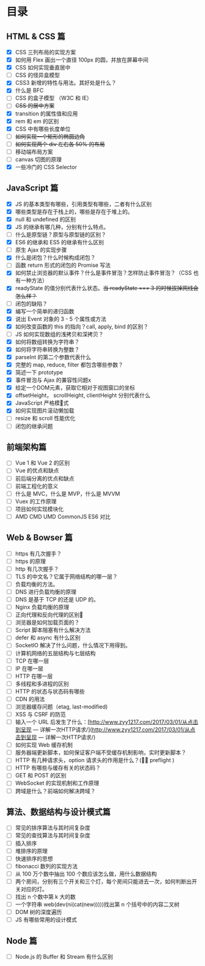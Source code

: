 # 目录

## HTML & CSS 篇

* [x] CSS 三列布局的实现方案
* [x] 如何用 Flex 画出一个直径 100px 的圆，并放在屏幕中间
* [x] CSS 如何实现垂直居中
* [ ] CSS 的怪异盒模型
* [x] CSS3 新增的特性与用法。其好处是什么？
* [x] 什么是 BFC
* [ ] CSS 的盒子模型 （W3C 和 IE）
* [ ] ~~CSS 的居中方案~~
* [x] transition 的属性值和应用
* [x] rem 和 em 的区别
* [x] CSS 中有哪些长度单位
* [ ] ~~如何实现一个矩形的椭圆边角~~
* [ ] ~~如何实现两个 div 左右各 50% 的布局~~
* [ ] 移动端布局方案
* [ ] canvas 切图的原理
* [x] 一些冷门的 CSS Selector

## JavaScript 篇

* [x] JS 的基本类型有哪些，引用类型有哪些，二者有什么区别
* [x] 哪些类型是存在于栈上的，哪些是存在于堆上的。
* [x] null 和 undefined 的区别
* [x] JS 的继承有哪几种，分别有什么特点。
* [ ] 什么是原型链？原型与原型链的区别？
* [x] ES6 的继承和 ES5 的继承有什么区别
* [ ] 原生 Ajax 的实现步骤
* [x] 什么是闭包？什么时候构成闭包？
* [ ] 函数 return 形式的闭包的 Promise 写法
* [x] 如何禁止浏览器的默认事件？什么是事件冒泡？怎样防止事件冒泡？（CSS 也有一种方法）
* [x] readyState 的值分别代表什么状态。~~当 readyState === 3 的时候拔掉网线会怎么样？~~
* [ ] 闭包的缺陷？
* [x] 编写一个简单的递归函数
* [x] 说出 Event 对象的 3 - 5 个属性或方法
* [x] 如何改变函数的 this 的指向？call, apply, bind 的区别？
* [ ] JS 如何实现数组的浅拷贝和深拷贝？
* [x] 如何将数组转换为字符串？
* [x] 如何将字符串转换为整数？
* [x] parseInt 的第二个参数代表什么
* [x] 完整的 map, reduce, filter 都包含哪些参数？
* [x] 简述一下 prototype
* [x] 事件冒泡与 Ajax 的兼容性问题x
* [x] 给定一个DOM元素，获取它相对于视图窗口的坐标
* [x] offsetHeight， scrollHeight, clientHeight 分别代表什么
* [x] JavaScript 严格模式
* [x] 如何实现图片滚动懒加载
* [ ] resize 和 scroll 性能优化
* [ ] 闭包的继承问题

## 前端架构篇

* [ ] Vue 1 和 Vue 2 的区别
* [ ] Vue 的优点和缺点
* [ ] 前后端分离的优点和缺点
* [ ] 前端工程化的意义
* [ ] 什么是 MVC，什么是 MVP，什么是 MVVM
* [ ] Vuex 的工作原理
* [ ] 项目如何实现模块化
* [ ] AMD CMD UMD CommonJS ES6 对比

## Web & Bowser 篇

* [ ] https 有几次握手？
* [ ] https 的原理
* [ ] http 有几次握手？
* [ ] TLS 的中文名？它属于网络结构的哪一层？
* [ ] 负载均衡的方法。
* [ ] DNS 进行负载均衡的原理
* [ ] DNS 是基于 TCP 的还是 UDP 的。
* [ ] Nginx 负载均衡的原理
* [ ] 正向代理和反向代理的区别
* [ ] 浏览器是如何加载页面的？
* [ ] Script 脚本阻塞有什么解决方法
* [ ] defer 和 async 有什么区别
* [ ] SocketIO 解决了什么问题，什么情况下用得到。
* [ ] 计算机网络的五层结构与七层结构
* [ ] TCP 在哪一层
* [ ] IP 在哪一层
* [ ] HTTP 在哪一层
* [ ] 多线程和多进程的区别
* [ ] HTTP 的状态与状态码有哪些
* [ ] CDN 的用法
* [ ] 浏览器缓存问题（etag, last-modified\)
* [ ] XSS 与 CSRF 的防范
* [ ] 输入一个 URL 后发生了什么：[http://www.zyy1217.com/2017/03/01/从点击到呈现 — 详解一次HTTP请求/](http://www.zyy1217.com/2017/03/01/从点击到呈现 — 详解一次HTTP请求/)
* [ ] 如何实现 Web 缓存机制
* [ ] 服务器端更新脚本，如何保证客户端不受缓存机制影响，实时更新脚本？
* [ ] HTTP 有几种请求头，option 请求头的作用是什么？\( preflight \)
* [ ] HTTP 有哪些与缓存有关的状态码？
* [ ] GET 和 POST 的区别
* [ ] WebSocket 的实现机制和工作原理
* [ ] 跨域是什么？前端如何解决跨域？

## 算法、数据结构与设计模式篇

* [ ] 常见的排序算法与其时间复杂度
* [ ] 常见的查找算法与其时间复杂度
* [ ] 插入排序
* [ ] 堆排序的原理
* [ ] 快速排序的思想
* [ ] fibonacci 数列的实现方法
* [ ] 从 100 万个数中抽出 100 个数应该怎么做，用什么数据结构
* [ ] 两个房间，分别有三个开关和三个灯，每个房间只能进去一次，如何判断出开关对应的灯。
* [ ] 找出 n 个数中第 k 大的数
* [ ] 一个字符串 web\(dev\(ni\(cat\(new\)\)\)\)\)找出第 n 个括号中的内容二叉树
* [ ] DOM 树的深度遍历
* [ ] JS 有哪些常用的设计模式

## Node 篇

* [ ] Node.js 的 Buffer 和 Stream 有什么区别

